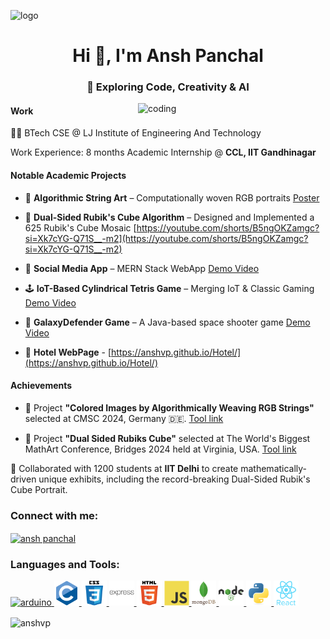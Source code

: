 ![logo](https://images-wixmp-ed30a86b8c4ca887773594c2.wixmp.com/f/c83c004e-1370-4756-88e5-4071de797088/de0dib6-0d584820-45d9-49c8-a54d-a33b98ac8372.gif?token=eyJ0eXAiOiJKV1QiLCJhbGciOiJIUzI1NiJ9.eyJzdWIiOiJ1cm46YXBwOjdlMGQxODg5ODIyNjQzNzNhNWYwZDQxNWVhMGQyNmUwIiwiaXNzIjoidXJuOmFwcDo3ZTBkMTg4OTgyMjY0MzczYTVmMGQ0MTVlYTBkMjZlMCIsIm9iaiI6W1t7InBhdGgiOiJcL2ZcL2M4M2MwMDRlLTEzNzAtNDc1Ni04OGU1LTQwNzFkZTc5NzA4OFwvZGUwZGliNi0wZDU4NDgyMC00NWQ5LTQ5YzgtYTU0ZC1hMzNiOThhYzgzNzIuZ2lmIn1dXSwiYXVkIjpbInVybjpzZXJ2aWNlOmZpbGUuZG93bmxvYWQiXX0.oIKwFOK9Aqd8E2YOv8KDWQoSyNhyM_7E6T34Td20ZKE)
<h1 align="center">Hi 👋, I'm Ansh Panchal</h1>
<h3 align="center">🚀 Exploring Code, Creativity & AI</h3>

<img align="right" alt="coding" width="300" src="https://user-images.githubusercontent.com/37551474/113611467-3a567d80-9657-11eb-862b-b07b4f105c6f.gif"/>

<h4>Work</h4>

👨‍💻 BTech CSE @ LJ Institute of Engineering And Technology

Work Experience: 8 months Academic Internship @ <b>CCL, IIT Gandhinagar</b> 


<h4>Notable Academic Projects</h4>

- 🎨 <b>Algorithmic String Art</b> – Computationally woven RGB portraits [Poster](https://drive.google.com/file/d/1v-t8FzJW3TD6g67ddFU2JrBjxT1_kd8X/view?usp=drive_link)

- 🧩 <b>Dual-Sided Rubik's Cube Algorithm</b> – Designed and Implemented a 625 Rubik's Cube Mosaic [https://youtube.com/shorts/B5ngOKZamgc?si=Xk7cYG-Q71S__-m2](https://youtube.com/shorts/B5ngOKZamgc?si=Xk7cYG-Q71S__-m2)

- 📱 <b>Social Media App</b> – MERN Stack WebApp [Demo Video](https://drive.google.com/file/d/175i8kYorhSr2yacckIa_aBVd-ZnSW-hB/view?usp=drive_link)

- 🕹️ <b>IoT-Based Cylindrical Tetris Game</b> – Merging IoT & Classic Gaming [Demo Video](https://drive.google.com/file/d/1Um1zX5qreutxvSVlzahyCMRvUPcfdHTR/view?usp=drive_link)

- 🚀 <b>GalaxyDefender Game</b> – A Java-based space shooter game [Demo Video](https://drive.google.com/file/d/16NUu9unLOx5amGvKh8gciNcfMSmVc1YM/view?usp=drive_link)

- 🏨 <b>Hotel WebPage</b> - [https://anshvp.github.io/Hotel/](https://anshvp.github.io/Hotel/)


<h4>Achievements</h4>

- 🎉 Project <b>"Colored Images by Algorithmically Weaving RGB Strings"</b> selected at CMSC 2024, Germany 🇩🇪. [Tool link](https://stringart.streamlit.app/)

- 🎉 Project <b>"Dual Sided Rubiks Cube"</b> selected at The World's Biggest MathArt Conference, Bridges 2024 held at Virginia, USA. [Tool link](https://dualsidedrubikscube.streamlit.app/)

🌟 Collaborated with 1200 students at <b>IIT Delhi</b> to create mathematically-driven unique exhibits, including the record-breaking Dual-Sided Rubik's Cube Portrait.

<h3 align="left">Connect with me:</h3>
<p align="left">
<a href="https://www.linkedin.com/in/ansh-panchal-25873a229?miniProfileUrn=urn%3Ali%3Afs_miniProfile%3AACoAADk9W-QBxJoCJ8sZMYDu_E6p0Jui0zZ-CWA&lipi=urn%3Ali%3Apage%3Ad_flagship3_search_srp_all%3BAO4rRX2ZQgyJY36ft%2FtKEA%3D%3D" target="blank"><img align="center" src="https://raw.githubusercontent.com/rahuldkjain/github-profile-readme-generator/master/src/images/icons/Social/linked-in-alt.svg" alt="ansh panchal" height="30" width="40" /></a>
</p>

<h3 align="left">Languages and Tools:</h3>
<p align="left"> <a href="https://www.arduino.cc/" target="_blank" rel="noreferrer"> <img src="https://cdn.worldvectorlogo.com/logos/arduino-1.svg" alt="arduino" width="40" height="40"/> </a> <a href="https://www.cprogramming.com/" target="_blank" rel="noreferrer"> <img src="https://raw.githubusercontent.com/devicons/devicon/master/icons/c/c-original.svg" alt="c" width="40" height="40"/> </a> <a href="https://www.w3schools.com/css/" target="_blank" rel="noreferrer"> <img src="https://raw.githubusercontent.com/devicons/devicon/master/icons/css3/css3-original-wordmark.svg" alt="css3" width="40" height="40"/> </a> <a href="https://expressjs.com" target="_blank" rel="noreferrer"> <img src="https://raw.githubusercontent.com/devicons/devicon/master/icons/express/express-original-wordmark.svg" alt="express" width="40" height="40"/> </a> <a href="https://www.w3.org/html/" target="_blank" rel="noreferrer"> <img src="https://raw.githubusercontent.com/devicons/devicon/master/icons/html5/html5-original-wordmark.svg" alt="html5" width="40" height="40"/> </a> <a href="https://developer.mozilla.org/en-US/docs/Web/JavaScript" target="_blank" rel="noreferrer"> <img src="https://raw.githubusercontent.com/devicons/devicon/master/icons/javascript/javascript-original.svg" alt="javascript" width="40" height="40"/> </a> <a href="https://www.mongodb.com/" target="_blank" rel="noreferrer"> <img src="https://raw.githubusercontent.com/devicons/devicon/master/icons/mongodb/mongodb-original-wordmark.svg" alt="mongodb" width="40" height="40"/> </a> <a href="https://nodejs.org" target="_blank" rel="noreferrer"> <img src="https://raw.githubusercontent.com/devicons/devicon/master/icons/nodejs/nodejs-original-wordmark.svg" alt="nodejs" width="40" height="40"/> </a> <a href="https://www.python.org" target="_blank" rel="noreferrer"> <img src="https://raw.githubusercontent.com/devicons/devicon/master/icons/python/python-original.svg" alt="python" width="40" height="40"/> </a> <a href="https://reactjs.org/" target="_blank" rel="noreferrer"> <img src="https://raw.githubusercontent.com/devicons/devicon/master/icons/react/react-original-wordmark.svg" alt="react" width="40" height="40"/> </a> </p>

<p><img align="center" src="https://github-readme-stats.vercel.app/api/top-langs?username=anshvp&show_icons=true&locale=en&layout=compact" alt="anshvp" /></p>
